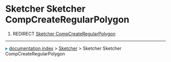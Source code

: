 # Sketcher Sketcher CompCreateRegularPolygon
1.  REDIRECT [Sketcher CompCreateRegularPolygon](Sketcher_CompCreateRegularPolygon.md)



---
![](images/Right_arrow.png) [documentation index](../README.md) > [Sketcher](Sketcher_Workbench.md) > Sketcher Sketcher CompCreateRegularPolygon
